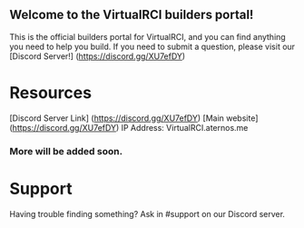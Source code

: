 ## Welcome to the VirtualRCI builders portal!

This is the official builders portal for VirtualRCI, and you can find anything you need to help you build. If you need to submit a question, please visit our [Discord Server!] (https://discord.gg/XU7efDY)

# Resources

[Discord Server Link] (https://discord.gg/XU7efDY)
[Main website] (https://discord.gg/XU7efDY)
IP Address: VirtualRCI.aternos.me

### More will be added soon.

# Support

Having trouble finding something? Ask in #support on our Discord server.

